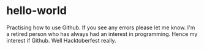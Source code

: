 # hello-world
Practising how to use Github.
If you see any errors please let me know.
I'm a retired person who has always had an interest in programming. Hence my interest if Github. Well Hacktoberfest really.
